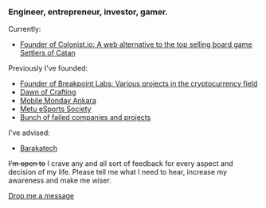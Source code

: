 ### Engineer, entrepreneur, investor, gamer. 

Currently:   
- <a href="#colonist">Founder of Colonist.io: A web alternative to the top selling board game Settlers of Catan</a>  

Previously I've founded:  
- <a href="#breakpoint">Founder of Breakpoint Labs: Various projects in the cryptocurrency field</a>  
- <a href="#dawnofcrafting">Dawn of Crafting</a>
- <a href="#mobilemonday">Mobile Monday Ankara</a>  
- <a href="#metuesports">Metu eSports Society</a>  
- <a href="#kreix">Bunch of failed companies and projects</a>

I've advised:
- <a href="#barakatech">Barakatech</a>

~~I'm open to~~ I crave any and all sort of feedback for every aspect and decision of my life. Please tell me what I need to hear, increase my awareness and make me wiser.

<a href="mailto:goktugyil@gmail.com">Drop me a message</a>
